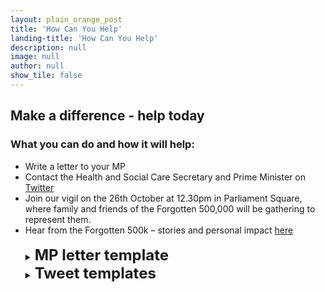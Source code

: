 ```yaml
---
layout: plain_orange_post
title: 'How Can You Help'
landing-title: 'How Can You Help'
description: null
image: null
author: null
show_tile: false
---
```


<h2>Make a difference - help today</h2>

<h3>What you can do and how it will help:</h3>

 <ul class="difference">
                        <li>Write a letter to your MP</li>
                        <li>Contact the Health and Social Care Secretary and Prime Minister on <a href="https://twitter.com/i/flow/login">Twitter</a>
                        <li>Join our vigil on the 26th October at 12.30pm in Parliament Square, where family and friends of the Forgotten 500,000 will be gathering to represent them.</li>
                        <li>Hear from the Forgotten 500k – stories and personal impact <a href="https://getevusheld.uk/hear-our-stories/">here</a></li>
<br>
<details>
<summary><b><font size="+2">MP letter template</font></b></summary>

<p><b><font color="navy">[INSERT YOUR ADRESS <br> <br> + POSTCODE]</font></b></p>

<p><b>URGENT: EVUSHELD – PREVENTATIVE COVID-19 TREATMENT </b></p>
 
<p>Dear <b><font color="navy">[INSERT NAME OF MP]</font></b>,</p>
<p>RE: EVUSHELD </p>
<p><font color="navy"><u>Option 1:</u></font> Many immunocompromised people like <b><font color="navy">[ME / MY LOVED ONE]</font></b>, who has <b><font color="navy">[CONDITION NAME]</font></b>, are still shielding/taking significant precautions, two years later, because we are at disproportionate risk of dying from Covid.</p>

<p><font color="navy"><u>Option 2:</u></font> I am writing on behalf of those who are still at disproportionate risk from Covid.</p>

<p>Immunocompromised people are also less likely to be protected by vaccines. There are over 500k people who are still at increased risk from this deadly disease, many of whom are still anxious and cannot ‘live with Covid’ like the rest of the country. <b>Evusheld is a treatment that aims to prevent Covid-19.</b></p>

<p>Despite Evusheld receiving MHRA approval earlier this year, the Department of Health and Social Care has announced that it will not decide whether to procure the treatment until an appraisal is completed by the National Institute for Health and Care Excellence (NICE) in May 2023. Evusheld, however, is already being monitored as part of the RAPID C-19 initiative. Other Covid treatments and vaccines were monitored by RAPID C-19 then procured and made available before a NICE appraisal. This is because the individual and public health need for these treatments is considered greater and more urgent than the need to determine how cost-effective they are. There is a wealth of robust evidence demonstrating Evusheld’s effectiveness at preventing Covid-19 infection, and of reducing severity of illness. </p> 

<p>The latest real-world data from Israel shows that immunocompromised people who took Evusheld were half as likely to become infected with Covid, and 92% less likely to be hospitalised and/or die. Evusheld has been rolled out in 33 countries, including the United States, Canada, Japan, and France. Most of these countries have measured the impact and effectiveness of Evusheld to monitor whether it works against new variants. We want to see our Government do the same and let those left behind get back to normal.</p> 

<p>The immunocompromised urgently need a safe and effective treatment to help prevent them from getting infected with Covid, and from the severe outcomes associated with the disease.</p>

<p><b>Please can you:</b></p>
<ul class="difference">
                        <li><b>Write to the Secretary of State for Health and Social Care on my behalf and urge her to roll out Evusheld this winter.</b></li>
                        <li><b>Join our vigil on the 26th October at 12.30pm in Parliament Square, where family and friends of the Forgotten 500,000 will be gathering to represent them.</b></li>
                        </ul>

<p>I look forward to hearing from you as soon as possible.</p>

<p>Yours sincerely, </p>

<p><b><font color="navy">[YOUR NAME]</font></b></p>

</details>

<details>
<summary><b><font size="+2">Tweet templates</font></b></summary>

<ul class="difference">
                    <li><u>Tweets for the immunocompromised:</u></li>
                    <ul class="level_3">
                        <li>Help the #Forgotten500k feel safe again @theresecoffey. We are still at risk from Covid – we need you to roll out Evusheld now.</li>
                        <li>Help the #Forgotten500k feel safe again @trussliz. We are still at risk from Covid – we need you to roll out Evusheld now.</li>
                    </ul>
                    <li><u>Tweets for family members of the immunocompromised:</u></li>
                    <ul class="level_3">
                        <li>Help the #Forgotten500k feel safe again @trussliz. My loved ones are still at risk from Covid – we need you to roll out Evusheld now.</li>
                    </ul>
                        <li><u>Tweets for other supporters:</u></li>
                        <ul class="level_3">
                        <li>Help protect the #Forgotten500k and roll out Evusheld urgently @theresecoffey. We dealt with Covid together – we can’t leave them behind. </li>
                    </ul></ul>
</details>
